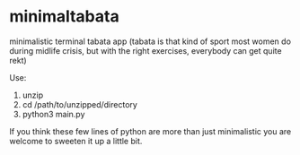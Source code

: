 # minimaltabata
minimalistic terminal tabata app
(tabata is that kind of sport most women do during midlife crisis, but with the right exercises, everybody can get quite rekt)

Use:
1. unzip
2. cd /path/to/unzipped/directory
3. python3 main.py

If you think these few lines of python are more than just minimalistic you are welcome to sweeten it up a little bit.
